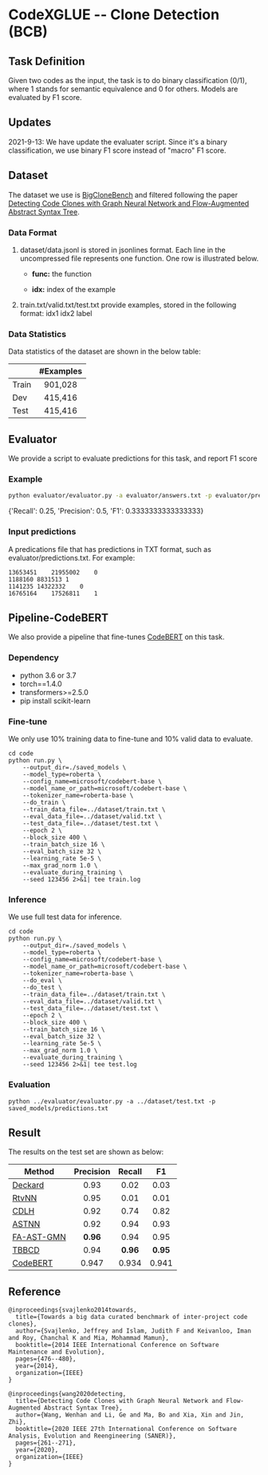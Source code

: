 # CodeXGLUE -- Clone Detection (BCB)

## Task Definition

Given two codes as the input, the task is to do binary classification (0/1), where 1 stands for semantic equivalence and 0 for others. Models are evaluated by F1 score.

## Updates

2021-9-13: We have update the evaluater script. Since it's a binary classification, we use binary F1 score instead of "macro" F1 score.

## Dataset

The dataset we use is [BigCloneBench](https://www.cs.usask.ca/faculty/croy/papers/2014/SvajlenkoICSME2014BigERA.pdf) and filtered following the paper [Detecting Code Clones with Graph Neural Network and Flow-Augmented Abstract Syntax Tree](https://arxiv.org/pdf/2002.08653.pdf).

### Data Format

1. dataset/data.jsonl is stored in jsonlines format. Each line in the uncompressed file represents one function.  One row is illustrated below.

   - **func:** the function

   - **idx:** index of the example

2. train.txt/valid.txt/test.txt provide examples, stored in the following format:    idx1	idx2	label

### Data Statistics

Data statistics of the dataset are shown in the below table:

|       | #Examples |
| ----- | :-------: |
| Train |  901,028  |
| Dev   |  415,416  |
| Test  |  415,416  |

## Evaluator

We provide a script to evaluate predictions for this task, and report F1 score

### Example

```bash
python evaluator/evaluator.py -a evaluator/answers.txt -p evaluator/predictions.txt
```

{'Recall': 0.25, 'Precision': 0.5, 'F1': 0.3333333333333333}

### Input predictions

A predications file that has predictions in TXT format, such as evaluator/predictions.txt. For example:

```b
13653451	21955002	0
1188160	8831513	1
1141235	14322332	0
16765164	17526811	1
```

## Pipeline-CodeBERT

We also provide a pipeline that fine-tunes [CodeBERT](https://arxiv.org/pdf/2002.08155.pdf) on this task. 
### Dependency

- python 3.6 or 3.7
- torch==1.4.0
- transformers>=2.5.0
- pip install scikit-learn

### Fine-tune

We only use 10% training data to fine-tune and 10% valid data to evaluate.


```shell
cd code
python run.py \
    --output_dir=./saved_models \
    --model_type=roberta \
    --config_name=microsoft/codebert-base \
    --model_name_or_path=microsoft/codebert-base \
    --tokenizer_name=roberta-base \
    --do_train \
    --train_data_file=../dataset/train.txt \
    --eval_data_file=../dataset/valid.txt \
    --test_data_file=../dataset/test.txt \
    --epoch 2 \
    --block_size 400 \
    --train_batch_size 16 \
    --eval_batch_size 32 \
    --learning_rate 5e-5 \
    --max_grad_norm 1.0 \
    --evaluate_during_training \
    --seed 123456 2>&1| tee train.log
```

### Inference

We use full test data for inference. 

```shell
cd code
python run.py \
    --output_dir=./saved_models \
    --model_type=roberta \
    --config_name=microsoft/codebert-base \
    --model_name_or_path=microsoft/codebert-base \
    --tokenizer_name=roberta-base \
    --do_eval \
    --do_test \
    --train_data_file=../dataset/train.txt \
    --eval_data_file=../dataset/valid.txt \
    --test_data_file=../dataset/test.txt \
    --epoch 2 \
    --block_size 400 \
    --train_batch_size 16 \
    --eval_batch_size 32 \
    --learning_rate 5e-5 \
    --max_grad_norm 1.0 \
    --evaluate_during_training \
    --seed 123456 2>&1| tee test.log
```

### Evaluation

```shell
python ../evaluator/evaluator.py -a ../dataset/test.txt -p saved_models/predictions.txt
```

## Result

The results on the test set are shown as below:

| Method     | Precision |  Recall   |    F1     |
| ---------- | :-------: | :-------: | :-------: |
| [Deckard](https://ink.library.smu.edu.sg/cgi/viewcontent.cgi?referer=https://scholar.google.com/&httpsredir=1&article=2010&context=sis_research)    |   0.93    |   0.02    |   0.03    |
| [RtvNN](https://tufanomichele.com/publications/C5.pdf)      |   0.95    |   0.01    |   0.01    |
| [CDLH](https://www.ijcai.org/Proceedings/2017/0423.pdf)       |   0.92    |   0.74    |   0.82    |
| [ASTNN](https://ieeexplore.ieee.org/abstract/document/8812062)      |   0.92    |   0.94    |   0.93    |
| [FA-AST-GMN](https://arxiv.org/pdf/2002.08653.pdf) |   **0.96**    |   0.94    |   0.95    |
| [TBBCD](http://taoxie.cs.illinois.edu/publications/icpc19-clone.pdf)      |   0.94    |   **0.96**    |   **0.95**    |
| [CodeBERT](https://arxiv.org/pdf/2002.08155.pdf)   | 0.947 | 0.934 | 0.941 |


## Reference
<pre><code>@inproceedings{svajlenko2014towards,
  title={Towards a big data curated benchmark of inter-project code clones},
  author={Svajlenko, Jeffrey and Islam, Judith F and Keivanloo, Iman and Roy, Chanchal K and Mia, Mohammad Mamun},
  booktitle={2014 IEEE International Conference on Software Maintenance and Evolution},
  pages={476--480},
  year={2014},
  organization={IEEE}
}

@inproceedings{wang2020detecting,
  title={Detecting Code Clones with Graph Neural Network and Flow-Augmented Abstract Syntax Tree},
  author={Wang, Wenhan and Li, Ge and Ma, Bo and Xia, Xin and Jin, Zhi},
  booktitle={2020 IEEE 27th International Conference on Software Analysis, Evolution and Reengineering (SANER)},
  pages={261--271},
  year={2020},
  organization={IEEE}
}</code></pre>
